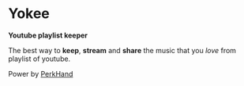 # Yokee

**Youtube playlist keeper**

The best way to **keep**, **stream** and **share** the music that you *love* from playlist of youtube.

Power by [PerkHand](http://perkhand.com)